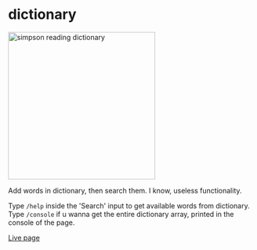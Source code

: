 ﻿# dictionary

<img src="https://media4.giphy.com/media/v1.Y2lkPTc5MGI3NjExa3V6ZGJyMjZyaDN5aXUyaDc2aXB4OGxtcWVzcGVmNWVmM3dncmNmMiZlcD12MV9pbnRlcm5hbF9naWZfYnlfaWQmY3Q9Zw/l2Je66zG6mAAZxgqI/giphy.gif" width="300" alt="simpson reading dictionary" />  

Add words in dictionary, then search them. I know, useless functionality.

Type `/help` inside the 'Search' input to get available words from dictionary.  
Type `/console` if u wanna get the entire dictionary array, printed in the console of the page.

[Live page](https://loghindev.github.io/dictionary/)
